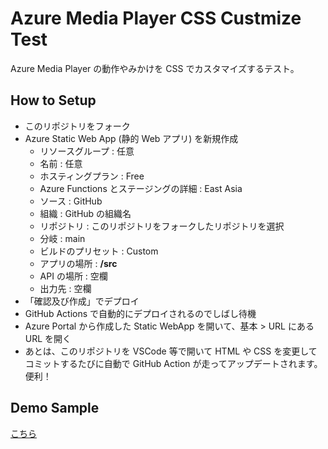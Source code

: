 # Azure Media Player CSS Custmize Test
Azure Media Player の動作やみかけを CSS でカスタマイズするテスト。

## How to Setup
- このリポジトリをフォーク
- Azure Static Web App (静的 Web アプリ) を新規作成
    - リソースグループ : 任意
    - 名前 : 任意
    - ホスティングプラン : Free
    - Azure Functions とステージングの詳細 : East Asia
    - ソース : GitHub
    - 組織 : GitHub の組織名
    - リポジトリ : このリポジトリをフォークしたリポジトリを選択
    - 分岐 : main
    - ビルドのプリセット : Custom
    - アプリの場所 : **/src**
    - API の場所 : 空欄
    - 出力先 : 空欄
- 「確認及び作成」でデプロイ
- GitHub Actions で自動的にデプロイされるのでしばし待機
- Azure Portal から作成した Static WebApp を開いて、基本 > URL にある URL を開く
- あとは、このリポジトリを VSCode 等で開いて HTML や CSS を変更してコミットするたびに自動で GitHub Action が走ってアップデートされます。便利！

## Demo Sample
[こちら](https://brave-desert-0b0189a00.azurestaticapps.net)